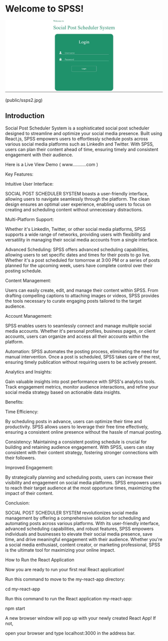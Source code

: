 # Welcome to SPSS!
![Teams Build SPSS](public/ssps.jpg)

(public/ssps2.jpg)


## Introduction

Social Post Scheduler System is a sophisticated social post scheduler designed to streamline and optimize your social media presence. Built using React.js, SPSS empowers users to effortlessly schedule posts across various social media platforms such as LinkedIn and Twitter. With SPSS, users can plan their content ahead of time, ensuring timely and consistent engagement with their audience.

Here is a Live View Demo ( www...........com )

Key Features:

Intuitive User Interface:

SOCIAL POST SCHEDULER SYSTEM boasts a user-friendly interface, allowing users to navigate seamlessly through the platform. The clean design ensures an optimal user experience, enabling users to focus on creating and scheduling content without unnecessary distractions.

Multi-Platform Support:

Whether it's LinkedIn, Twitter, or other social media platforms, SPSS supports a wide range of networks, providing users with flexibility and versatility in managing their social media accounts from a single interface.

Advanced Scheduling: SPSS offers advanced scheduling capabilities, allowing users to set specific dates and times for their posts to go live. Whether it's a post scheduled for tomorrow at 3:00 PM or a series of posts planned for the upcoming week, users have complete control over their posting schedule.

Content Management:

Users can easily create, edit, and manage their content within SPSS. From drafting compelling captions to attaching images or videos, SPSS provides the tools necessary to curate engaging posts tailored to the target audience.

Account Management:

SPSS enables users to seamlessly connect and manage multiple social media accounts. Whether it's personal profiles, business pages, or client accounts, users can organize and access all their accounts within the platform.

Automation: SPSS automates the posting process, eliminating the need for manual intervention. Once a post is scheduled, SPSS takes care of the rest, ensuring timely publication without requiring users to be actively present.

Analytics and Insights:

Gain valuable insights into post performance with SPSS's analytics tools. Track engagement metrics, monitor audience interactions, and refine your social media strategy based on actionable data insights.

Benefits:

Time Efficiency:

By scheduling posts in advance, users can optimize their time and productivity. SPSS allows users to leverage their free time effectively, ensuring a consistent online presence without the hassle of manual posting.

Consistency: Maintaining a consistent posting schedule is crucial for building and retaining audience engagement. With SPSS, users can stay consistent with their content strategy, fostering stronger connections with their followers.

Improved Engagement:

By strategically planning and scheduling posts, users can increase their visibility and engagement on social media platforms. SPSS empowers users to reach their target audience at the most opportune times, maximizing the impact of their content.

Conclusion:

SOCIAL POST SCHEDULER SYSTEM revolutionizes social media management by offering a comprehensive solution for scheduling and automating posts across various platforms. With its user-friendly interface, advanced scheduling capabilities, and robust features, SPSS empowers individuals and businesses to elevate their social media presence, save time, and drive meaningful engagement with their audience. Whether you're a social media enthusiast, content creator, or marketing professional, SPSS is the ultimate tool for maximizing your online impact.

How to Run the React Application

Now you are ready to run your first real React application!

Run this command to move to the my-react-app directory:

cd my-react-app

Run this command to run the React application my-react-app:

npm start

A new browser window will pop up with your newly created React App! If not,

open your browser and type localhost:3000 in the address bar.
